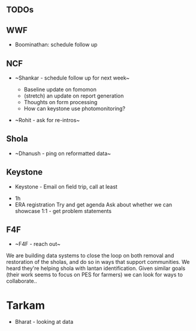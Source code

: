 ## TODOs

## WWF

* Boominathan: schedule follow up

## NCF 

* ~Shankar - schedule follow up for next week~
	- Baseline update on fomomon
	- (stretch) an update on report generation 
	- Thoughts on form processing 
	- How can keystone use photomonitoring? 

* ~Rohit - ask for re-intros~

## Shola 

* ~Dhanush - ping on reformatted data~

## Keystone

* Keystone - Email on field trip, call at least 

- 1h 
- ERA registration
Try and get agenda
Ask about whether we can showcase 1:1 - get problem statements 



## F4F

* ~F4F - reach out~

We are building data systems to close the loop on both removal and restoration of the sholas, and do so in ways that support communities. We heard they're helping shola with lantan identification. Given similar goals (their work seems to focus on PES for farmers) we can look for ways to collaborate..

# Tarkam

* Bharat - looking at data 


